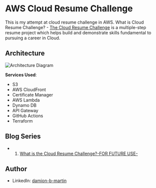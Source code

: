 # AWS Cloud Resume Challenge

This is my attempt at cloud resume challenge in AWS.
What is Cloud Resume Challenge? - [The Cloud Resume Challenge](https://cloudresumechallenge.dev/) is a multiple-step resume project which helps build and demonstrate skills fundamental to pursuing a career in Cloud.

## Architecture

![Architecture Diagram](/img/AWS-Architecture-Cloud-resume-challenge.png)

**Services Used**:

- S3
- AWS CloudFront
- Certificate Manager
- AWS Lambda
- Dynamo DB
- API Gateway
- GitHub Actions
- Terraform

## Blog Series
- 1. [What is the Cloud Resume Challenge?-FOR FUTURE USE-](https://cloudresumechallenge.dev/docs/the-challenge/aws/)
 
## Author
- LinkedIn: [damion-b-martin](https://www.linkedin.com/in/damion-b-martin/)

